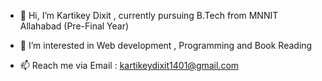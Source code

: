 - 👋 Hi, I’m Kartikey Dixit , currently pursuing B.Tech from MNNIT Allahabad (Pre-Final Year)

- 👀 I’m interested in Web development , Programming and Book Reading

- 📫 Reach me via Email : kartikeydixit1401@gmail.com

<!---
kartikeydixit/kartikeydixit is a ✨ special ✨ repository because its `README.md` (this file) appears on your GitHub profile.
You can click the Preview link to take a look at your changes.
--->
